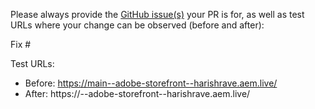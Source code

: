 Please always provide the [GitHub issue(s)](../issues) your PR is for, as well as test URLs where your change can be observed (before and after):

Fix #<gh-issue-id>

Test URLs:
- Before: https://main--adobe-storefront--harishrave.aem.live/
- After: https://<branch>--adobe-storefront--harishrave.aem.live/
